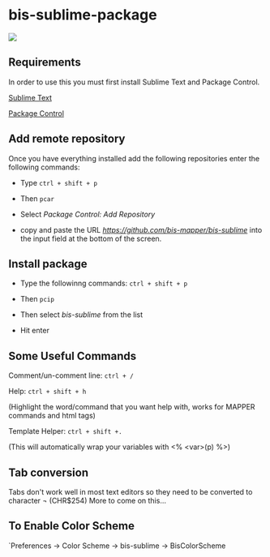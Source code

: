 
# bis-sublime-package

<img src="https://raw.github.com/bis-mapper/bis-sublime/master/examples/bis-sublime.png" border="0">

## Requirements

In order to use this you must first install Sublime Text and Package Control.

[Sublime Text](http://www.sublimetext.com/3)

[Package Control](https://sublime.wbond.net/installation)

## Add remote repository

Once you have everything installed add the following repositories enter the following commands:

* Type `ctrl + shift + p`

* Then `pcar`

* Select *Package Control: Add Repository*

* copy and paste the URL *https://github.com/bis-mapper/bis-sublime* into the input field
at the bottom of the screen.

## Install package

* Type the followinng commands: `ctrl + shift + p`

* Then `pcip`

* Then select *bis-sublime* from the list

* Hit enter


## Some Useful Commands

Comment/un-comment line: `ctrl + /`

Help: `ctrl + shift + h`

(Highlight the word/command that you want help with, works for MAPPER commands and html tags)

Template Helper: `ctrl + shift +.`

(This will automatically wrap your variables with <% &lt;var&gt;(p) %>)


## Tab conversion

Tabs don't work well in most text editors so they need to be converted to character ¬ (CHR$254)
More to come on this...

## To Enable Color Scheme

`Preferences -> Color Scheme -> bis-sublime -> BisColorScheme